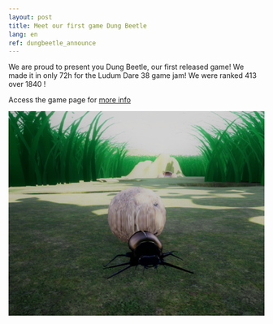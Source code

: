 ```yaml
---
layout: post
title: Meet our first game Dung Beetle
lang: en
ref: dungbeetle_announce
---
```


We are proud to present you Dung Beetle, our first released game! We made it in only 72h for the Ludum Dare 38 game jam!
We were ranked 413 over 1840 ! 

Access the game page for [more info](http://www.mineogames.com/games/dung-beetle/)

![dung beetle](/img/dungbeetle/post_img1.png "Dung Beetle screenshot")
